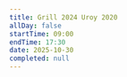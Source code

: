 ```yaml
---
title: Grill 2024 Uroy 2020
allDay: false
startTime: 09:00
endTime: 17:30
date: 2025-10-30
completed: null
---
```

